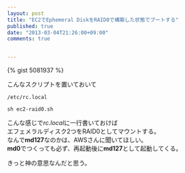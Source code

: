 ```yaml
---
layout: post
title: "EC2でEphemeral DiskをRAID0で構築した状態でブートする"
published: true
date: "2013-03-04T21:26:00+09:00"
comments: true


---
```



{% gist 5081937 %}

こんなスクリプトを置いておいて


`/etc/rc.local`

```
sh ec2-raid0.sh
```

こんな感じで*rc.local*に一行書いておけば  
エフェメラルディスク2つをRAID0としてマウントする。  
なんで**md127**なのかは、AWSさんに聞いてほしい。  
**md0**でつくっても必ず、再起動後に**md127**として起動してくる。  
  
きっと神の意思なんだと思う。
